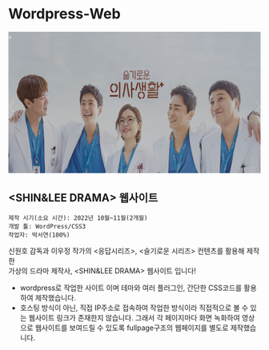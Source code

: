 # Wordpress-Web
<img width="" height="" src="./images/page.jpg"></img>
## <SHIN&LEE DRAMA> 웹사이트
    제작 시기(소요 시간): 2022년 10월~11월(2개월)
    개발 툴: WordPress/CSS3 
    작업자: 박서연(100%)

신원호 감독과 이우정 작가의 <응답시리즈>, <슬기로운 시리즈> 컨텐츠를 활용해 제작한
<br>가상의 드라마 제작사, <SHIN&LEE DRAMA> 웹사이트 입니다!

- wordpress로 작업한 사이트 이며 테마와 여러 플러그인, 간단한 CSS코드를 활용하여 제작했습니다. <br>
- 호스팅 방식이 아닌, 직접 IP주소로 접속하여 작업한 방식이라 직접적으로 볼 수 있는 웹사이트 링크가 존재한지 않습니다. 그래서 각 페이지마다 화면 녹화하여 영상으로 웹사이트를 보여드릴 수 있도록 fullpage구조의 웹페이지를 별도로 제작했습니다. 
